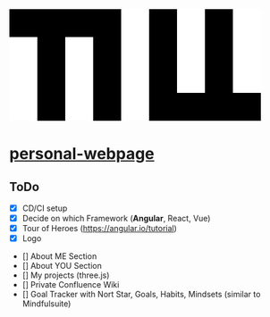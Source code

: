 <img src="./images/logo.png" alt="logo" height="200"/>

# [personal-webpage](https://TillStuder.ch/)

## ToDo

- [X] CD/CI setup
- [X] Decide on which Framework (**Angular**, React, Vue)
- [X] Tour of Heroes (https://angular.io/tutorial)
- [X] Logo
- [] About ME Section
- [] About YOU Section
- [] My projects (three.js)
- [] Private Confluence Wiki
- [] Goal Tracker with Nort Star, Goals, Habits, Mindsets (similar to Mindfulsuite) 
